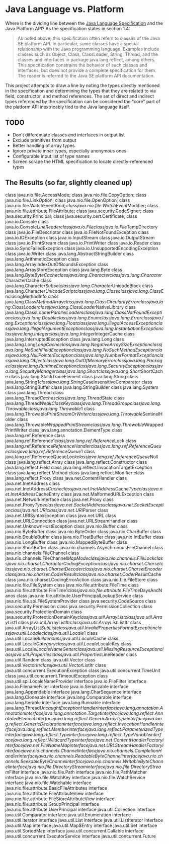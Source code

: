 # Java Language vs. Platform
Where is the dividing line between the [Java Language Specification](http://docs.oracle.com/javase/specs/jls/se7/jls7.pdf) 
and the Java Platform API? As the specification states in section 1.4:

> As noted above, this specification often refers to classes of the Java SE
> platform API. In particular, some classes have a special relationship with
> the Java programming language. Examples include classes such as Object,
> Class, ClassLoader, String, Thread, and the classes and interfaces in package
> java.lang.reflect, among others. This specification constrains the behavior of
> such classes and interfaces, but does not provide a complete specification for them.
> The reader is referred to the Java SE platform API documentation.

This project attempts to draw a line by noting the types directly mentioned in the specification and determining 
the types that they are related to via field, constructor, and method references. The set of direct and indirect
types referenced by the specification can be considered the "core" part of the platform API inextricably tied
to the Java language itself.

## TODO
* Don't differentiate classes and interfaces in output list
* Exclude primitives from output
* Better handling of array types
* Ignore private inner types, especially anonymous ones
* Configurable input list of type names
* Screen scrape the HTML specification to locate directly-referenced types

## The Results (so far, slightly cleaned up)

class java.nio.file.AccessMode;
class java.nio.file.CopyOption;
class java.nio.file.LinkOption;
class java.nio.file.OpenOption;
class java.nio.file.WatchEvent$Kind;
class java.nio.file.WatchEvent$Modifier;
class java.nio.file.attribute.FileAttribute;
class java.security.CodeSigner;
class java.security.Principal;
class java.security.cert.Certificate;
class java.io.Console
class java.io.Console$LineReader
class java.io.File
class java.io.File$TempDirectory
class java.io.FileDescriptor
class java.io.FileNotFoundException
class java.io.IOException
class java.io.InputStream
class java.io.OutputStream
class java.io.PrintStream
class java.io.PrintWriter
class java.io.Reader
class java.io.SyncFailedException
class java.io.UnsupportedEncodingException
class java.io.Writer
class java.lang.AbstractStringBuilder
class java.lang.ArithmeticException
class java.lang.ArrayIndexOutOfBoundsException
class java.lang.ArrayStoreException
class java.lang.Byte
class java.lang.Byte$ByteCache
class java.lang.Character
class java.lang.Character$CharacterCache
class java.lang.Character$Subset
class java.lang.Character$UnicodeBlock
class java.lang.Character$UnicodeScript
class java.lang.Class
class java.lang.Class$EnclosingMethodInfo
class java.lang.Class$MethodArray
class java.lang.ClassCircularityError
class java.lang.ClassLoader
class java.lang.ClassLoader$NativeLibrary
class java.lang.ClassLoader$ParallelLoaders
class java.lang.ClassNotFoundException
class java.lang.Double
class java.lang.Enum
class java.lang.Error
class java.lang.Exception
class java.lang.Float
class java.lang.IllegalAccessException
class java.lang.IllegalArgumentException
class java.lang.InstantiationException
class java.lang.Integer
class java.lang.Integer$IntegerCache
class java.lang.InterruptedException
class java.lang.Long
class java.lang.Long$LongCache
class java.lang.NegativeArraySizeException
class java.lang.NoSuchFieldException
class java.lang.NoSuchMethodException
class java.lang.NullPointerException
class java.lang.NumberFormatException
class java.lang.Object
class java.lang.OutOfMemoryError
class java.lang.Package
class java.lang.RuntimeException
class java.lang.SecurityException
class java.lang.SecurityManager
class java.lang.Short
class java.lang.Short$ShortCache
class java.lang.StackTraceElement
class java.lang.String
class java.lang.String$1
class java.lang.String$CaseInsensitiveComparator
class java.lang.StringBuffer
class java.lang.StringBuilder
class java.lang.System
class java.lang.Thread
class java.lang.Thread$Caches
class java.lang.Thread$State
class java.lang.Thread$WeakClassKey
class java.lang.ThreadGroup
class java.lang.Throwable
class java.lang.Throwable$1
class java.lang.Throwable$PrintStreamOrWriter
class java.lang.Throwable$SentinelHolder
class java.lang.Throwable$WrappedPrintStream
class java.lang.Throwable$WrappedPrintWriter
class java.lang.annotation.ElementType
class java.lang.ref.Reference
class java.lang.ref.Reference$1
class java.lang.ref.Reference$Lock
class java.lang.ref.Reference$ReferenceHandler
class java.lang.ref.ReferenceQueue
class java.lang.ref.ReferenceQueue$1
class java.lang.ref.ReferenceQueue$Lock
class java.lang.ref.ReferenceQueue$Null
class java.lang.reflect.Array
class java.lang.reflect.Constructor
class java.lang.reflect.Field
class java.lang.reflect.InvocationTargetException
class java.lang.reflect.Method
class java.lang.reflect.Modifier
class java.lang.reflect.Proxy
class java.net.ContentHandler
class java.net.InetAddress
class java.net.InetAddress$Cache
class java.net.InetAddress$Cache$Type
class java.net.InetAddress$CacheEntry
class java.net.MalformedURLException
class java.net.NetworkInterface
class java.net.Proxy
class java.net.Proxy$Type
class java.net.SocketAddress
class java.net.SocketException
class java.net.URI
class java.net.URI$Parser
class java.net.URISyntaxException
class java.net.URL
class java.net.URLConnection
class java.net.URLStreamHandler
class java.net.UnknownHostException
class java.nio.Buffer
class java.nio.ByteBuffer
class java.nio.ByteOrder
class java.nio.CharBuffer
class java.nio.DoubleBuffer
class java.nio.FloatBuffer
class java.nio.IntBuffer
class java.nio.LongBuffer
class java.nio.MappedByteBuffer
class java.nio.ShortBuffer
class java.nio.channels.AsynchronousFileChannel
class java.nio.channels.FileChannel
class java.nio.channels.FileChannel$MapMode
class java.nio.channels.FileLock
class java.nio.charset.CharacterCodingException
class java.nio.charset.Charset
class java.nio.charset.CharsetDecoder
class java.nio.charset.CharsetEncoder
class java.nio.charset.CoderResult
class java.nio.charset.CoderResult$Cache
class java.nio.charset.CodingErrorAction
class java.nio.file.FileStore
class java.nio.file.FileSystem
class java.nio.file.attribute.FileTime
class java.nio.file.attribute.FileTime$1
class java.nio.file.attribute.FileTime$DaysAndNanos
class java.nio.file.attribute.UserPrincipalLookupService
class java.nio.file.spi.FileSystemProvider
class java.security.CodeSource
class java.security.Permission
class java.security.PermissionCollection
class java.security.ProtectionDomain
class java.security.ProtectionDomain$Key
class java.util.ArrayList
class java.util.ArrayList$1
class java.util.ArrayList$Itr
class java.util.ArrayList$ListItr
class java.util.ArrayList$SubList
class java.util.InvalidPropertiesFormatException
class java.util.Locale
class java.util.Locale$1
class java.util.Locale$Builder
class java.util.Locale$Cache
class java.util.Locale$Category
class java.util.Locale$LocaleKey
class java.util.Locale$LocaleNameGetter
class java.util.MissingResourceException
class java.util.Properties
class java.util.Properties$LineReader
class java.util.Random
class java.util.Vector
class java.util.Vector$Itr
class java.util.Vector$ListItr
class java.util.concurrent.ExecutionException
class java.util.concurrent.TimeUnit
class java.util.concurrent.TimeoutException
class java.util.spi.LocaleNameProvider
interface java.io.FileFilter
interface java.io.FilenameFilter
interface java.io.Serializable
interface java.lang.Appendable
interface java.lang.CharSequence
interface java.lang.Cloneable
interface java.lang.Comparable
interface java.lang.Iterable
interface java.lang.Runnable
interface java.lang.Thread$UncaughtExceptionHandler
interface java.lang.annotation.Annotation
interface java.lang.annotation.Target
interface java.lang.reflect.AnnotatedElement
interface java.lang.reflect.GenericArrayType
interface java.lang.reflect.GenericDeclaration
interface java.lang.reflect.InvocationHandler
interface java.lang.reflect.Member
interface java.lang.reflect.ParameterizedType
interface java.lang.reflect.Type
interface java.lang.reflect.TypeVariable
interface java.lang.reflect.WildcardType
interface java.net.ContentHandlerFactory
interface java.net.FileNameMap
interface java.net.URLStreamHandlerFactory
interface java.nio.channels.Channel
interface java.nio.channels.CompletionHandler
interface java.nio.channels.ReadableByteChannel
interface java.nio.channels.SeekableByteChannel
interface java.nio.channels.WritableByteChannel
interface java.nio.file.DirectoryStream
interface java.nio.file.DirectoryStream$Filter
interface java.nio.file.Path
interface java.nio.file.PathMatcher
interface java.nio.file.WatchKey
interface java.nio.file.WatchService
interface java.nio.file.Watchable
interface java.nio.file.attribute.BasicFileAttributes
interface java.nio.file.attribute.FileAttributeView
interface java.nio.file.attribute.FileStoreAttributeView
interface java.nio.file.attribute.GroupPrincipal
interface java.nio.file.attribute.UserPrincipal
interface java.util.Collection
interface java.util.Comparator
interface java.util.Enumeration
interface java.util.Iterator
interface java.util.List
interface java.util.ListIterator
interface java.util.Map
interface java.util.Map$Entry
interface java.util.Set
interface java.util.SortedMap
interface java.util.concurrent.Callable
interface java.util.concurrent.ExecutorService
interface java.util.concurrent.Future
